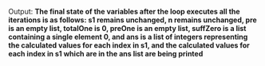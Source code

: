 Output: **The final state of the variables after the loop executes all the iterations is as follows: s1 remains unchanged, n remains unchanged, pre is an empty list, totalOne is 0, preOne is an empty list, suffZero is a list containing a single element 0, and ans is a list of integers representing the calculated values for each index in s1, and the calculated values for each index in s1 which are in the ans list are being printed**